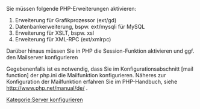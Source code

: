 
Sie müssen folgende PHP-Erweiterungen aktivieren:

1.  Erweiterung für Grafikprozessor (ext/gd)
2.  Datenbankerweiterung, bspw. ext/mysqli für MySQL
3.  Erweiterung für XSLT, bspw. xsl
4.  Erweiterung für XML-RPC (ext/xmlrpc)

Darüber hinaus müssen Sie in PHP die Session-Funktion aktivieren und ggf. den Mailserver konfigurieren

Gegebenenfalls ist es notwendig, dass Sie im Konfigurationsabschnitt [mail function] der php.ini die Mailfunktion konfigurieren. Näheres zur Konfiguration der Mailfunktion erfahren Sie im PHP-Handbuch, siehe <http://www.php.net/manual/de/> .

[Kategorie:Server konfigurieren](../export_de/Kategorie:Server_konfigurieren.md)